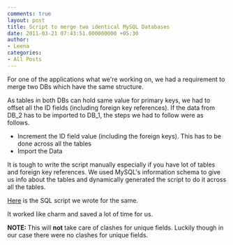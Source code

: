 ```yaml
---
comments: true
layout: post
title: Script to merge two identical MySQL Databases
date: 2011-03-21 07:43:51.000000000 +05:30
author: 
- Leena
categories:
- All Posts
---
```

For one of the applications what we're working on, we had a requirement to merge two DBs which have the same structure.

As tables in both DBs can hold same value for primary keys, we had to offset all the ID fields (including foreign key references). If the data from DB_2 has to be imported to DB_1, the steps we had to follow were as follows.
<ul>
	<li>Increment the ID field value (including the foreign keys). This has to be done across all the tables</li>
	<li>Import the Data</li>
</ul>
It is tough to write the script manually especially if you have lot of tables and foreign key references. We used MySQL's information schema to give us info about the tables and dynamically generated the script to do it across all the tables.

<a href="http://gist.github.com/875796">Here</a> is the SQL script we wrote for the same.

It worked like charm and saved a lot of time for us.

<strong>NOTE: </strong>This will <strong>not</strong> take care of clashes for unique fields. Luckily though in our case there were no clashes for unique fields.
